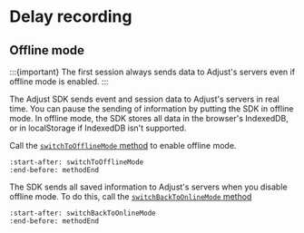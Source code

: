# Delay recording

## Offline mode

:::{important}
The first session always sends data to Adjust's servers even if offline mode is enabled.
:::

The Adjust SDK sends event and session data to Adjust's servers in real time. You can pause the sending of information by putting the SDK in offline mode. In offline mode, the SDK stores all data in the browser's IndexedDB, or in localStorage if IndexedDB isn't supported.

Call the [`switchToOfflineMode` method](web-switchToOfflineMode-invocation) to enable offline mode.

```{include} /web/fragments/Adjust.md
:start-after: switchToOfflineMode
:end-before: methodEnd
```

The SDK sends all saved information to Adjust's servers when you disable offline mode. To do this, call the [`switchBackToOnlineMode` method](web-switchBackToOnlineMode-invocation)

```{include} /web/fragments/Adjust.md
:start-after: switchBackToOnlineMode
:end-before: methodEnd
```
